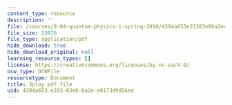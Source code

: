```yaml
---
content_type: resource
description: ''
file: /courses/8-04-quantum-physics-i-spring-2016/4394a653e33383e06a2ee0173d9d56ea_EkpbxgEslE4.pdf
file_size: 23976
file_type: application/pdf
hide_download: true
hide_download_original: null
learning_resource_types: []
license: https://creativecommons.org/licenses/by-nc-sa/4.0/
ocw_type: OCWFile
resourcetype: Document
title: 3play pdf file
uid: 4394a653-e333-83e0-6a2e-e0173d9d56ea
---
```

